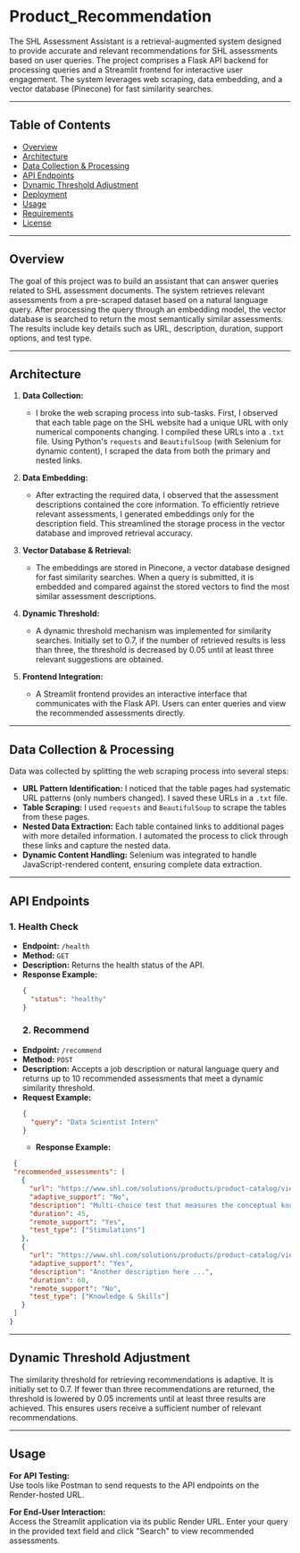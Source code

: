 # Product_Recommendation

The SHL Assessment Assistant is a retrieval-augmented system designed to provide accurate and relevant recommendations for SHL assessments based on user queries. The project comprises a Flask API backend for processing queries and a Streamlit frontend for interactive user engagement. The system leverages web scraping, data embedding, and a vector database (Pinecone) for fast similarity searches.

---

## Table of Contents
- [Overview](#overview)
- [Architecture](#architecture)
- [Data Collection & Processing](#data-collection--processing)
- [API Endpoints](#api-endpoints)
- [Dynamic Threshold Adjustment](#dynamic-threshold-adjustment)
- [Deployment](#deployment)
- [Usage](#usage)
- [Requirements](#requirements)
- [License](#license)

---

## Overview

The goal of this project was to build an assistant that can answer queries related to SHL assessment documents. The system retrieves relevant assessments from a pre-scraped dataset based on a natural language query. After processing the query through an embedding model, the vector database is searched to return the most semantically similar assessments. The results include key details such as URL, description, duration, support options, and test type.

---

## Architecture

1. **Data Collection:**  
   - I broke the web scraping process into sub-tasks. First, I observed that each table page on the SHL website had a unique URL with only numerical components changing. I compiled these URLs into a `.txt` file. Using Python's `requests` and `BeautifulSoup` (with Selenium for dynamic content), I scraped the data from both the primary and nested links.
   
2. **Data Embedding:**  
   - After extracting the required data, I observed that the assessment descriptions contained the core information. To efficiently retrieve relevant assessments, I generated embeddings only for the description field. This streamlined the storage process in the vector database and improved retrieval accuracy.

3. **Vector Database & Retrieval:**  
   - The embeddings are stored in Pinecone, a vector database designed for fast similarity searches. When a query is submitted, it is embedded and compared against the stored vectors to find the most similar assessment descriptions.
   
4. **Dynamic Threshold:**  
   - A dynamic threshold mechanism was implemented for similarity searches. Initially set to 0.7, if the number of retrieved results is less than three, the threshold is decreased by 0.05 until at least three relevant suggestions are obtained.

5. **Frontend Integration:**  
   - A Streamlit frontend provides an interactive interface that communicates with the Flask API. Users can enter queries and view the recommended assessments directly.

---

## Data Collection & Processing

Data was collected by splitting the web scraping process into several steps:
- **URL Pattern Identification:** I noticed that the table pages had systematic URL patterns (only numbers changed). I saved these URLs in a `.txt` file.
- **Table Scraping:** I used `requests` and `BeautifulSoup` to scrape the tables from these pages.
- **Nested Data Extraction:** Each table contained links to additional pages with more detailed information. I automated the process to click through these links and capture the nested data.
- **Dynamic Content Handling:** Selenium was integrated to handle JavaScript-rendered content, ensuring complete data extraction.

---

## API Endpoints

### 1. Health Check
- **Endpoint:** `/health`
- **Method:** `GET`
- **Description:** Returns the health status of the API.
- **Response Example:**
  ```json
  {
    "status": "healthy"
  }
  ```
  ### 2. Recommend
- **Endpoint:** `/recommend`
- **Method:** `POST`
- **Description:** Accepts a job description or natural language query and returns up to 10 recommended assessments that meet a dynamic similarity threshold.
- **Request Example:**
  ```json
  {
    "query": "Data Scientist Intern"
  }
  ```
  - **Response Example:**
 ```json
  {
  "recommended_assessments": [
    {
      "url": "https://www.shl.com/solutions/products/product-catalog/view/net-mvvm-new/",
      "adaptive_support": "No",
      "description": "Multi-choice test that measures the conceptual knowledge on ...",
      "duration": 45,
      "remote_support": "Yes",
      "test_type": ["Stimulations"]
    },
    {
      "url": "https://www.shl.com/solutions/products/product-catalog/view/another-assessment/",
      "adaptive_support": "Yes",
      "description": "Another description here ...",
      "duration": 60,
      "remote_support": "No",
      "test_type": ["Knowledge & Skills"]
    }
  ]
}
```
---
## Dynamic Threshold Adjustment

The similarity threshold for retrieving recommendations is adaptive. It is initially set to 0.7. If fewer than three recommendations are returned, the threshold is lowered by 0.05 increments until at least three results are achieved. This ensures users receive a sufficient number of relevant recommendations.

---

## Usage

**For API Testing:**  
Use tools like Postman to send requests to the API endpoints on the Render-hosted URL.

**For End-User Interaction:**  
Access the Streamlit application via its public Render URL. Enter your query in the provided text field and click "Search" to view recommended assessments.
